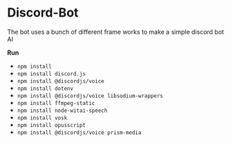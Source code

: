 # Discord-Bot
The bot uses a bunch of different frame works to make a simple discord bot AI

**Run** 
- `npm install`
- `npm install discord.js`
- `npm install @discordjs/voice`
- `npm install dotenv`
- `npm install @discordjs/voice libsodium-wrappers`
- `npm install ffmpeg-static`
- `npm install node-witai-speech`
- `npm install vosk`
- `npm install opusscript`
- `npm install @discordjs/voice prism-media`
